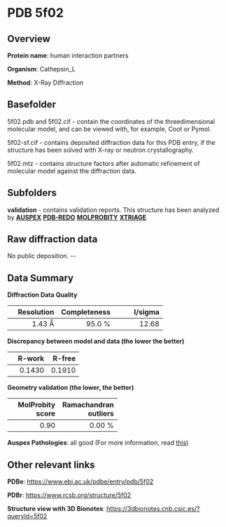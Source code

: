 # PDB 5f02

## Overview

**Protein name**: human interaction partners

**Organism**: Cathepsin_L

**Method**: X-Ray Diffraction

## Basefolder

5f02.pdb and 5f02.cif - contain the coordinates of the threedimensional molecular model, and can be viewed with, for example, Coot or Pymol.

5f02-sf.cif - contains deposited diffraction data for this PDB entry, if the structure has been solved with X-ray or neutron crystallography.

5f02.mtz - contains structure factors after automatic refinement of molecular model against the diffraction data.

## Subfolders





**validation** - contains validation reports. This structure has been analyzed by [**AUSPEX**](https://github.com/thorn-lab/coronavirus_structural_task_force/tree/master/pdb/human_interaction_partners/Cathepsin_L/5f02/validation/auspex) [**PDB-REDO**](https://github.com/thorn-lab/coronavirus_structural_task_force/tree/master/pdb/human_interaction_partners/Cathepsin_L/5f02/validation/pdb-redo) [**MOLPROBITY**](https://github.com/thorn-lab/coronavirus_structural_task_force/tree/master/pdb/human_interaction_partners/Cathepsin_L/5f02/validation/molprobity) [**XTRIAGE**](https://github.com/thorn-lab/coronavirus_structural_task_force/blob/master/pdb/human_interaction_partners/Cathepsin_L/5f02/validation/Xtriage_output.log) 

## Raw diffraction data

No public deposition. --<br> 

## Data Summary
**Diffraction Data Quality**

|   | Resolution | Completeness| I/sigma |
|---|-------------:|----------------:|--------------:|
|   |1.43 Å|95.0  %|<img width=50/>12.68|

**Discrepancy between model and data (the lower the better)**

|   | **R-work**| **R-free**   
|---|-------------:|----------------:|           
||  0.1430|  0.1910|

**Geometry validation (the lower, the better)**

|   |**MolProbity<br>score**| **Ramachandran<br>outliers** 
|---|-------------:|----------------:|
||  0.90|  0.00 %|

**Auspex Pathologies**: all good (For more information, read [this](https://github.com/thorn-lab/coronavirus_structural_task_force/blob/master/pdb/human_interaction_partners/Cathepsin_L/5f02/validation/auspex/5f02_auspex_comments.txt))

 



## Other relevant links 
**PDBe**:  https://www.ebi.ac.uk/pdbe/entry/pdb/5f02
 
**PDBr**: https://www.rcsb.org/structure/5f02 

**Structure view with 3D Bionotes**: https://3dbionotes.cnb.csic.es/?queryId=5f02

